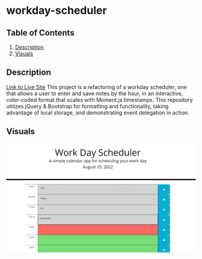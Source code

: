 # workday-scheduler

## Table of Contents
1. [Description](#description)
2. [Visuals](#visuals)

## Description
[Link to Live Site](https://zachattack221.github.io/workday-scheduler/)
This project is a refactoring of a workday scheduler, one that allows a user to enter and save notes by the hour, in an interactive, color-coded format that scales with Moment.js timestamps. This repository utilizes jQuery & Bootstrap for formatting and functionality, taking advantage of local storage, and demonstrating event delegation in action.

## Visuals
![Workday-scheduler](./assets/develop/images/WorkdayScreenshot.png)
